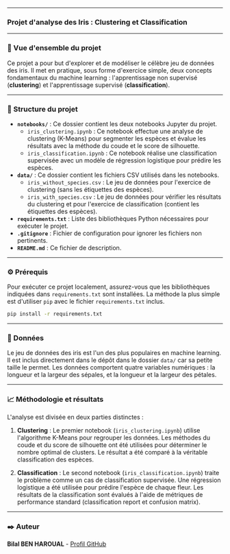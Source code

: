 
-----

### Projet d'analyse des Iris : Clustering et Classification

-----

### 🚀 Vue d'ensemble du projet

Ce projet a pour but d'explorer et de modéliser le célèbre jeu de données des iris. Il met en pratique, sous forme d'exercice simple, deux concepts fondamentaux du machine learning : l'apprentissage non supervisé (**clustering**) et l'apprentissage supervisé (**classification**).

-----

### 📁 Structure du projet

  * **`notebooks/`** : Ce dossier contient les deux notebooks Jupyter du projet.
      * `iris_clustering.ipynb` : Ce notebook effectue une analyse de clustering (K-Means) pour segmenter les espèces et évalue les résultats avec la méthode du coude et le score de silhouette.
      * `iris_classification.ipynb` : Ce notebook réalise une classification supervisée avec un modèle de régression logistique pour prédire les espèces.
  * **`data/`** : Ce dossier contient les fichiers CSV utilisés dans les notebooks.
      * `iris_without_species.csv` : Le jeu de données pour l'exercice de clustering (sans les étiquettes des espèces).
      * `iris_with_species.csv` : Le jeu de données pour vérifier les résultats du clustering et pour l'exercice de classification (contient les étiquettes des espèces).
  * **`requirements.txt`** : Liste des bibliothèques Python nécessaires pour exécuter le projet.
  * **`.gitignore`** : Fichier de configuration pour ignorer les fichiers non pertinents.
  * **`README.md`** : Ce fichier de description.

-----

### ⚙️ Prérequis

Pour exécuter ce projet localement, assurez-vous que les bibliothèques indiquées dans `requirements.txt` sont installées. La méthode la plus simple est d'utiliser `pip` avec le fichier `requirements.txt` inclus.

```bash
pip install -r requirements.txt
```

---- 

### 💾 Données

Le jeu de données des iris est l'un des plus populaires en machine learning. Il est inclus directement dans le dépôt dans le dossier `data/` car sa petite taille le permet. Les données comportent quatre variables numériques : la longueur et la largeur des sépales, et la longueur et la largeur des pétales.

-----

### 📈 Méthodologie et résultats

L'analyse est divisée en deux parties distinctes :

1. **Clustering** : Le premier notebook (`iris_clustering.ipynb`) utilise l'algorithme K-Means pour regrouper les données. Les méthodes du coude et du score de silhouette ont été utilisées pour déterminer le nombre optimal de clusters. Le résultat a été comparé à la véritable classification des espèces.

2. **Classification** : Le second notebook (`iris_classification.ipynb`) traite le problème comme un cas de classification supervisée. Une régression logistique a été utilisée pour prédire l'espèce de chaque fleur. Les résultats de la classification sont évalués à l'aide de métriques de performance standard (classification report et confusion matrix).

----- 

### ✒️ Auteur

**Bilal BEN HAROUAL** - [Profil GitHub](https://github.com/BilBenHar)